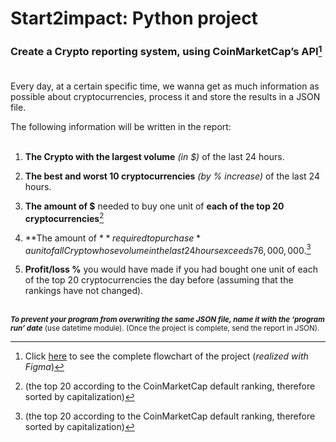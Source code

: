 # Start2impact: Python project
### Create a Crypto reporting system, using CoinMarketCap’s API[^1]<br /><br />

Every day, at a certain specific time, we wanna get as much information as possible about cryptocurrencies, process it and store the results in a JSON file.

The following information will be written in the report:<br /><br />

1) **The Crypto with the largest volume** *(in $)* of the last 24 hours.

2) **The best and worst 10 cryptocurrencies** *(by % increase)* of the last 24 hours.

3) **The amount of $** needed to buy one unit of **each of the top 20 cryptocurrencies**[^2]

4) **The amount of $** required to purchase *a unit of all Crypto whose volume in the last 24 hours exceeds 76,000,000$.[^2]

5) **Profit/loss %** you would have made if you had bought one unit of each of the top 20 cryptocurrencies the day before (assuming that the rankings have not changed).<br /><br />




<sub>***To prevent your program from overwriting the same JSON file, name it with the ‘program run’ date*** (use datetime module).
(Once the project is complete, send the report in JSON).</sub>

[^1]: Click [here](https://www.figma.com/file/JlmizyQeC6dW1Y5WetGrlU/Python-Project%3A-Flowchart?node-id=0%3A1) to see the complete flowchart of the project (*realized with Figma*)
[^2]: (the top 20 according to the CoinMarketCap default ranking, therefore sorted by capitalization)
